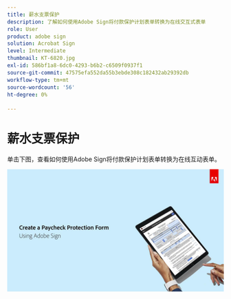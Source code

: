 ```yaml
---
title: 薪水支票保护
description: 了解如何使用Adobe Sign将付款保护计划表单转换为在线交互式表单
role: User
product: adobe sign
solution: Acrobat Sign
level: Intermediate
thumbnail: KT-6820.jpg
exl-id: 586bf1a8-6dc0-4293-b6b2-c6509f0937f1
source-git-commit: 47575efa552da55b3ebde308c182432ab29392db
workflow-type: tm+mt
source-wordcount: '56'
ht-degree: 0%

---
```


# 薪水支票保护

单击下图，查看如何使用Adobe Sign将付款保护计划表单转换为在线互动表单。

[![付款捕获交互式演练](../assets/Paycheck.jpg)](https://acrobatusers.com/paycheck-protection-program-resource-hub/walkthrough/)
